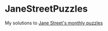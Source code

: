 # JaneStreetPuzzles

My solutions to [Jane Street's monthly puzzles](https://www.janestreet.com/puzzles/archive/)
